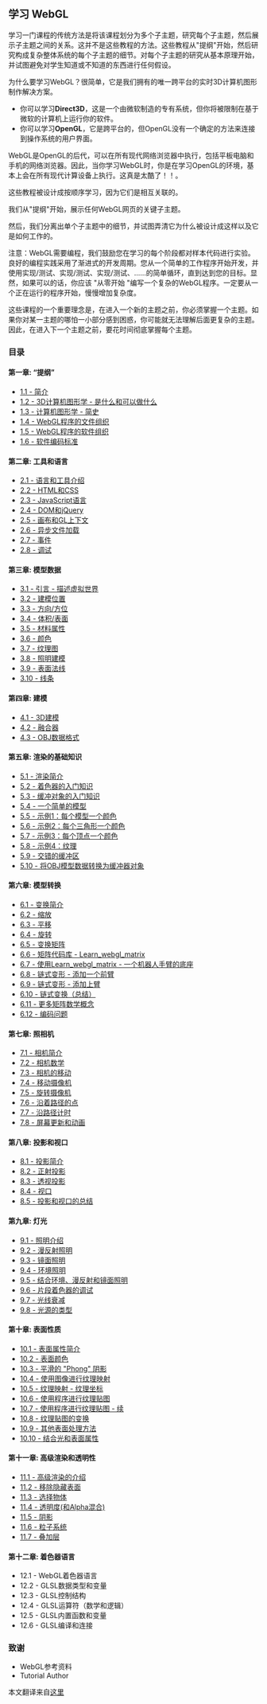## 学习 WebGL

学习一门课程的传统方法是将该课程划分为多个子主题，研究每个子主题，然后展示子主题之间的关系。这并不是这些教程的方法。这些教程从"提纲"开始，然后研究构成复杂整体系统的每个子主题的细节。对每个子主题的研究从基本原理开始，并试图避免对学生知道或不知道的东西进行任何假设。

为什么要学习WebGL？很简单，它是我们拥有的唯一跨平台的实时3D计算机图形制作解决方案。

- 你可以学习**Direct3D**，这是一个由微软制造的专有系统，但你将被限制在基于微软的计算机上运行你的软件。
- 你可以学习**OpenGL**，它是跨平台的，但OpenGL没有一个确定的方法来连接到操作系统的用户界面。

WebGL是OpenGL的后代，可以在所有现代网络浏览器中执行，包括平板电脑和手机的网络浏览器。因此，当你学习WebGL时，你是在学习OpenGL的环境，基本上会在所有现代计算设备上执行。这真是太酷了！！。

这些教程被设计成按顺序学习，因为它们是相互关联的。

我们从"提纲"开始，展示任何WebGL网页的关键子主题。

然后，我们分离出单个子主题中的细节，并试图弄清它为什么被设计成这样以及它是如何工作的。

注意：WebGL需要编程，我们鼓励您在学习的每个阶段都对样本代码进行实验。良好的编程实践采用了渐进式的开发周期。您从一个简单的工作程序开始开发，并使用实现/测试、实现/测试、实现/测试、......的简单循环，直到达到您的目标。显然，如果可以的话，你应该 "从零开始 "编写一个复杂的WebGL程序。一定要从一个正在运行的程序开始，慢慢增加复杂度。

这些课程的一个重要理念是，在进入一个新的主题之前，你必须掌握一个主题。如果你对某一主题的哪怕一小部分感到困惑，你可能就无法理解后面更复杂的主题。因此，在进入下一个主题之前，要花时间彻底掌握每个主题。

### 目录

#### 第一章: “提纲”

- [1.1 - 简介](./1/1-introduction.md)
- [1.2 - 3D计算机图形学 - 是什么和可以做什么](./1/2-3D-Computer-Graphics.md)
- [1.3 - 计算机图形学 - 简史](./1/3-Computer-Graphics.md)
- [1.4 - WebGL程序的文件组织](./1/4-file-organization.md)
- [1.5 - WebGL程序的软件组织](./1/5-software-organization.md)
- [1.6 - 软件编码标准](./1/6-software-coding-Standards.md)

#### 第二章: 工具和语言

- [2.1 - 语言和工具介绍](./2/1-languages-and-tools.md)
- [2.2 - HTML和CSS](./2/2-html-and-css.md)
- [2.3 - JavaScript语言](./2/3-javascript-language.md)
- [2.4 - DOM和jQuery](./2/4-dom-and-jQuery.md)
- [2.5 - 画布和GL上下文](./2/5-canvas-and-gL-context.md)
- [2.6 - 异步文件加载](./2/6-asynchronous-file-loading.md)
- [2.7 - 事件](./2/7-events.md)
- [2.8 - 调试](./2/8-debugging.md)

#### 第三章: 模型数据

- [3.1 - 引言 - 描述虚拟世界](./3/1-virtual-worlds.md)
- [3.2 - 建模位置](./3/2-modeling-location.md)
- [3.3 - 方向/方位](./3/3-direction-or-orientation.md)
- [3.4 - 体积/表面](./3/4-volume-or-surfaces.md)
- [3.5 - 材料属性](./3/5-material-properties.md)
- [3.6 - 颜色](./3/6-color.md)
- [3.7 - 纹理图](./3/7-texture-maps.md)
- [3.8 - 照明建模](./3/8-light-modeling.md)
- [3.9 - 表面法线](./3/9-surface-normals.md)
- [3.10 - 线条](./3/10-lines.md)

#### 第四章: 建模

- [4.1 - 3D建模](./4/1-3D-modeling.md)
- [4.2 - 融合器](./4/2-Blender.md)
- [4.3 - OBJ数据格式](./4/3-OBJ-data-format.md)

#### 第五章: 渲染的基础知识

- [5.1 - 渲染简介](./5/1-rendering.md)
- [5.2 - 着色器的入门知识](./5/2-a-primer-on-shaders.md)
- [5.3 - 缓冲对象的入门知识](./5/3-a-primer-on-buffer-objects.md)
- [5.4 - 一个简单的模型](./5/4-a-simple-model.md)
- [5.5 - 示例1：每个模型一个颜色](./5/5-one-color-per-model.md)
- [5.6 - 示例2：每个三角形一个颜色](./5/6-one-color-per-triangle.md)
- [5.7 - 示例3：每个顶点一个颜色](./5/7-one-color-per-vertex.md)
- [5.8 - 示例4：纹理](./5/8-textures.md)
- [5.9 - 交错的缓冲区](./5/9-interleaved-buffers.md)
- [5.10 - 将OBJ模型数据转换为缓冲器对象](./5/10-OBJ-data-to-buffer.md)

#### 第六章: 模型转换

- [6.1 - 变换简介](./6/1-transformations.md)
- [6.2 - 缩放](./6/2-scaling.md)
- [6.3 - 平移](./6/3-translating.md)
- [6.4 - 旋转](./6/4-rotating.md)
- [6.5 - 变换矩阵](./6/5-transformation-matrices.md)
- [6.6 - 矩阵代码库 - Learn_webgl_matrix](./6/6-a-matrix-code-library.md)
- [6.7 - 使用Learn_webgl_matrix - 一个机器人手臂的底座](./6/7-a-robot-arm-base.md)
- [6.8 - 链式变形 - 添加一个前臂](./6/8-chaining-transformations.md)
- [6.9 - 链式变形 - 添加上臂](./6/9-adding-an-upper-arm.md)
- [6.10 - 链式变换（总结）](./6/10-chaining-transformations-summary.md)
- [6.11 - 更多矩阵数学概念](./6/11-more-matrix-math-concepts.md)
- [6.12 - 编码问题](./6/12-coding-issues.md)

#### 第七章: 照相机

- [7.1 - 相机简介](./7/1-introduction-to-cameras.md)
- [7.2 - 相机数学](./7/2-camera-math.md)
- [7.3 - 相机的移动](./7/3-camera-movement.md)
- [7.4 - 移动摄像机](./7/4-moving-a-camera.md)
- [7.5 - 旋转摄像机](./7/5-rotating-a-camera.md)
- [7.6 - 沿着路径的点](./7/6-points-along-a-path.md)
- [7.7 - 沿路径计时](./7/8-screen-updates-and-animation.md)
- [7.8 - 屏幕更新和动画](./7/8-screen-updates-and-animation.md)

#### 第八章: 投影和视口

- [8.1 - 投影简介](./8/1-introduction-to-projections.md)
- [8.2 - 正射投影](./8/2-orthographic-projections.md)
- [8.3 - 透视投影](./8/3-perspective-projections.md)
- [8.4 - 视口](./8/4-viewports.md)
- [8.5 - 投影和视口的总结](./8/5-summary-projections-and-viewports.md)

#### 第九章: 灯光

- [9.1 - 照明介绍](./9/1-introduction-to-lighting.md)
- [9.2 - 漫反射照明](./9/2-diffuse-lighting.md)
- [9.3 - 镜面照明](./9/3-specular-lighting.md)
- [9.4 - 环境照明](./9/4-ambient-lighting.md)
- [9.5 - 结合环境、漫反射和镜面照明](./9/5-combining-ambient-diffuse-and-specular-lighting.md)
- [9.6 - 片段着色器的调试](./9/6-fragment-shader-debugging.md)
- [9.7 - 光线衰减](./9/7-light-attenuation.md)
- [9.8 - 光源的类型](./9/8-types-of-light-sources.md)

#### 第十章: 表面性质

- [10.1 - 表面属性简介](./10/1-introduction-to-surface-properties.md)
- [10.2 - 表面颜色](./10/2-surface-colors.md)
- [10.3 - 平滑的 "Phong" 阴影](./10/3-smooth%20-phong-shading.md)
- [10.4 - 使用图像进行纹理映射](./10/4-texture-mapping-using-images.md)
- [10.5 - 纹理映射 - 纹理坐标](./10/5-texture-coordinates.md)
- [10.6 - 使用程序进行纹理贴图](./10/6-procedures.md)
- [10.7 - 使用程序进行纹理贴图 - 续](./10/7-procedures-continued.md)
- [10.8 - 纹理贴图的变换](./10/8-transformations-on-texture-maps.md)
- [10.9 - 其他表面处理方法](./10/9-other-surface-manipulations.md)
- [10.10 - 结合光和表面属性](./10/10-combining-light-and-surface-properties.md)

#### 第十一章: 高级渲染和透明性

- [11.1 - 高级渲染的介绍](./11/1-introduction-to-advanced-rendering.md)
- [11.2 - 移除隐藏表面](./11/2-hidden-surface-removal.md)
- [11.3 - 选择物体](./11/3-selecting-objects.md)
- [11.4 - 透明度(和Alpha混合)](./11/4-transparency-and-alpha-blending.md)
- [11.5 - 阴影](./11/5-shadows.md)
- [11.6 - 粒子系统](./11/6-particle-systems.md)
- [11.7 - 叠加层](./11/7-overlays.md)

#### 第十二章: 着色器语言

- 12.1 - WebGL着色器语言
- 12.2 - GLSL数据类型和变量
- 12.3 - GLSL控制结构
- 12.4 - GLSL运算符（数学和逻辑）
- 12.5 - GLSL内置函数和变量
- 12.6 - GLSL编译和连接

### 致谢

- WebGL参考资料
- Tutorial Author

本文翻译来自[这里](http://learnwebgl.brown37.net/index.html#)
